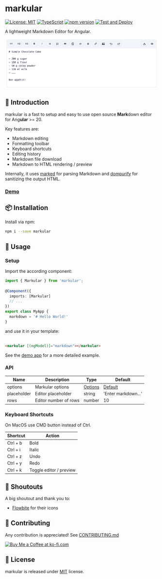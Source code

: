 # markular

[![License: MIT](https://img.shields.io/badge/License-MIT-yellow.svg)](https://opensource.org/licenses/MIT)
[![TypeScript](https://img.shields.io/badge/%3C%2F%3E-TypeScript-%230074c1.svg)](http://www.typescriptlang.org/)
[![npm version](https://badge.fury.io/js/markular.svg)](//npmjs.com/package/markular)
[![Test and Deploy](https://github.com/larswaechter/markular/actions/workflows/deploy.yml/badge.svg)](https://github.com/larswaechter/markular/actions)

A lightweight Markdown Editor for Angular.

![Preview](https://raw.githubusercontent.com/larswaechter/markular/main/screenshots/preview.png)

## 📍 Introduction

markular is a fast to setup and easy to use open source **Mark**down editor for Ang**ular** >= 20.

Key features are:

- Markdown editing
- Formatting toolbar
- Keyboard shortcuts
- Editing history
- Markdown file download
- Markdown to HTML rendering / preview

Internally, it uses [marked](https://www.npmjs.com/package/marked) for parsing Markdown and [dompurify](https://www.npmjs.com/package/dompurify) for sanitizing the output HTML.

### [Demo](https://larswaechter.github.io/markular/)

## 📦 Installation

Install via npm:

```bash
npm i --save markular
```

## 🔨 Usage

### Setup

Import the according component:

```ts
import { Markular } from 'markular';

@Component({
  imports: [Markular]
  // ...
})
export class MyApp {
  markdown = '# Hello World!'
}
```

and use it in your template:

```html

<markular [(ngModel)]="markdown"></markular>
```

See the [demo app](https://github.com/larswaechter/markular/tree/main/projects/demo/src/app) for a more detailed example.

### API

| Name        | Description           | Type                                                                                                      | Default                                                                                                       |
|-------------|-----------------------|-----------------------------------------------------------------------------------------------------------|---------------------------------------------------------------------------------------------------------------|
| options     | Markular options      | [Options](https://github.com/larswaechter/markular/blob/main/projects/markular/src/lib/models/options.ts) | [Default](https://github.com/larswaechter/markular/blob/main/projects/markular/src/lib/models/options.ts#L28) |
| placeholder | Editor placeholder    | string                                                                                                    | 'Enter markdown...'                                                                                           |
| rows        | Editor number of rows | number                                                                                                    | 10                                                                                                            |

### Keyboard Shortcuts

On MacOS use CMD button instead of Ctrl.

| Shortcut | Action                  |
|----------|-------------------------|
| Ctrl + b | Bold                    |
| Ctrl + i | Italic                  |
| Ctrl + z | Undo                    |
| Ctrl + y | Redo                    |
| Ctrl + k | Toggle editor / preview |

## 👋 Shoutouts

A big shoutout and thank you to:

- [Flowbite](https://flowbite.com/icons/) for their icons

## 🧩 Contributing

Any contribution is appreciated! See [CONTRIBUTING.md](https://github.com/larswaechter/markular/blob/master/CONTRIBUTING.md)

<a href='https://ko-fi.com/larswaechter' target='_blank'><img height='36' style='border:0px;height:36px;' src='https://storage.ko-fi.com/cdn/kofi3.png?v=6' border='0' alt='Buy Me a Coffee at ko-fi.com' /></a>

## 🔑 License

markular is released under [MIT](https://github.com/larswaechter/markular/blob/master/LICENSE) license.
